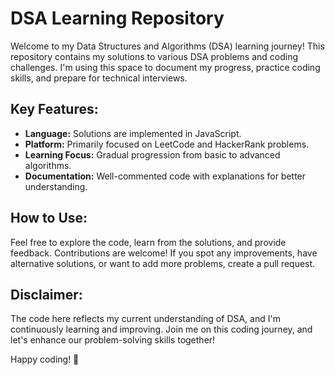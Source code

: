 # DSA Learning Repository

Welcome to my Data Structures and Algorithms (DSA) learning journey! This repository contains my solutions to various DSA problems and coding challenges. I'm using this space to document my progress, practice coding skills, and prepare for technical interviews.

## Key Features:

- **Language:** Solutions are implemented in JavaScript.
- **Platform:** Primarily focused on LeetCode and HackerRank problems.
- **Learning Focus:** Gradual progression from basic to advanced algorithms.
- **Documentation:** Well-commented code with explanations for better understanding.

## How to Use:

Feel free to explore the code, learn from the solutions, and provide feedback. Contributions are welcome! If you spot any improvements, have alternative solutions, or want to add more problems, create a pull request.

## Disclaimer:

The code here reflects my current understanding of DSA, and I'm continuously learning and improving. Join me on this coding journey, and let's enhance our problem-solving skills together!

Happy coding! 🚀
